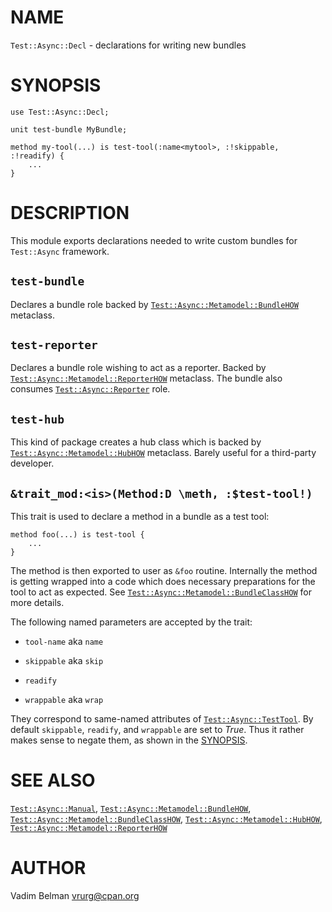 NAME
====



`Test::Async::Decl` - declarations for writing new bundles

SYNOPSIS
========



    use Test::Async::Decl;

    unit test-bundle MyBundle;

    method my-tool(...) is test-tool(:name<mytool>, :!skippable, :!readify) {
        ...
    }

DESCRIPTION
===========



This module exports declarations needed to write custom bundles for `Test::Async` framework.

`test-bundle`
-------------

Declares a bundle role backed by [`Test::Async::Metamodel::BundleHOW`](https://github.com/vrurg/raku-Test-Async/blob/v0.0.900/docs/md/Test/Async/Metamodel/BundleHOW.md) metaclass.

`test-reporter`
---------------

Declares a bundle role wishing to act as a reporter. Backed by [`Test::Async::Metamodel::ReporterHOW`](https://github.com/vrurg/raku-Test-Async/blob/v0.0.900/docs/md/Test/Async/Metamodel/ReporterHOW.md) metaclass. The bundle also consumes [`Test::Async::Reporter`](https://github.com/vrurg/raku-Test-Async/blob/v0.0.900/docs/md/Test/Async/Reporter.md) role.

`test-hub`
----------

This kind of package creates a hub class which is backed by [`Test::Async::Metamodel::HubHOW`](https://github.com/vrurg/raku-Test-Async/blob/v0.0.900/docs/md/Test/Async/Metamodel/HubHOW.md) metaclass. Barely useful for a third-party developer.

`&trait_mod:<is>(Method:D \meth, :$test-tool!)`
-----------------------------------------------

This trait is used to declare a method in a bundle as a test tool:

    method foo(...) is test-tool {
        ...
    }

The method is then exported to user as `&foo` routine. Internally the method is getting wrapped into a code which does necessary preparations for the tool to act as expected. See [`Test::Async::Metamodel::BundleClassHOW`](https://github.com/vrurg/raku-Test-Async/blob/v0.0.900/docs/md/Test/Async/Metamodel/BundleClassHOW.md) for more details.

The following named parameters are accepted by the trait:

  * `tool-name` aka `name`

  * `skippable` aka `skip`

  * `readify`

  * `wrappable` aka `wrap`

They correspond to same-named attributes of [`Test::Async::TestTool`](https://github.com/vrurg/raku-Test-Async/blob/v0.0.900/docs/md/Test/Async/TestTool.md). By default `skippable`, `readify`, and `wrappable` are set to *True*. Thus it rather makes sense to negate them, as shown in the [SYNOPSIS](#SYNOPSIS).

SEE ALSO
========

[`Test::Async::Manual`](https://github.com/vrurg/raku-Test-Async/blob/v0.0.900/docs/md/Test/Async/Manual.md), [`Test::Async::Metamodel::BundleHOW`](https://github.com/vrurg/raku-Test-Async/blob/v0.0.900/docs/md/Test/Async/Metamodel/BundleHOW.md), [`Test::Async::Metamodel::BundleClassHOW`](https://github.com/vrurg/raku-Test-Async/blob/v0.0.900/docs/md/Test/Async/Metamodel/BundleClassHOW.md), [`Test::Async::Metamodel::HubHOW`](https://github.com/vrurg/raku-Test-Async/blob/v0.0.900/docs/md/Test/Async/Metamodel/HubHOW.md), [`Test::Async::Metamodel::ReporterHOW`](https://github.com/vrurg/raku-Test-Async/blob/v0.0.900/docs/md/Test/Async/Metamodel/ReporterHOW.md)

AUTHOR
======

Vadim Belman <vrurg@cpan.org>

